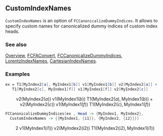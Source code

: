 ## CustomIndexNames

`CustomIndexNames` is an option of `FCCanonicalizeDummyIndices`. It allows to specify custom names for canonicalized dummy indices of custom index heads.

### See also

[Overview](Extra/FeynCalc.md), [FCFAConvert](FCFAConvert.md), [FCCanonicalizeDummyIndices](FCCanonicalizeDummyIndices.md), [LorentzIndexNames](LorentzIndexNames.md), [CartesianIndexNames](CartesianIndexNames.md).

### Examples

```mathematica
ex = T1[MyIndex2[a], MyIndex1[b]] v1[MyIndex1[b]] v2[MyIndex2[a]] + 
   T1[MyIndex2[c], MyIndex1[f]] v1[MyIndex1[f]] v2[MyIndex2[c]]
```

$$\text{v2}(\text{MyIndex2}(a)) \;\text{v1}(\text{MyIndex1}(b)) \;\text{T1}(\text{MyIndex2}(a),\text{MyIndex1}(b))+\text{v2}(\text{MyIndex2}(c)) \;\text{v1}(\text{MyIndex1}(f)) \;\text{T1}(\text{MyIndex2}(c),\text{MyIndex1}(f))$$

```mathematica
FCCanonicalizeDummyIndices[ex , Head -> {MyIndex1, MyIndex2}, 
  CustomIndexNames -> {{MyIndex1, {i1}}, {MyIndex2, {i2}}}]
```

$$2 \;\text{v1}(\text{MyIndex1}(\text{i1})) \;\text{v2}(\text{MyIndex2}(\text{i2})) \;\text{T1}(\text{MyIndex2}(\text{i2}),\text{MyIndex1}(\text{i1}))$$